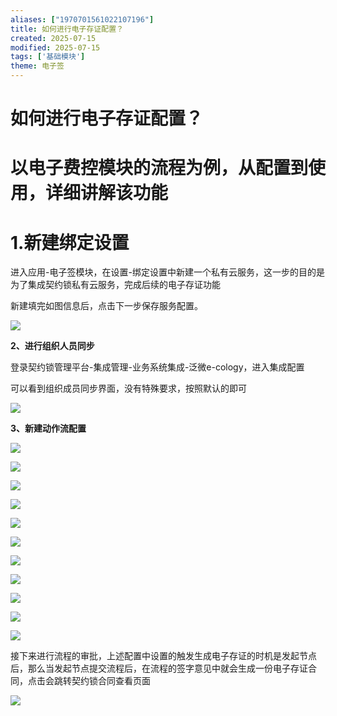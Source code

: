 ```yaml
---
aliases: ["1970701561022107196"]
title: 如何进行电子存证配置？
created: 2025-07-15
modified: 2025-07-15
tags: ['基础模块']
theme: 电子签
---
```


# 如何进行电子存证配置？

# 以电子费控模块的流程为例，从配置到使用，详细讲解该功能

# **1.新建绑定设置**

进入应用-电子签模块，在设置-绑定设置中新建一个私有云服务，这一步的目的是为了集成契约锁私有云服务，完成后续的电子存证功能

新建填完如图信息后，点击下一步保存服务配置。

![](https://myhelpdoc.oss-cn-heyuan.aliyuncs.com/mdimages/d43e686cfa734cda4a1c974cd734c78d.jpg)

**2、进行组织人员同步**

登录契约锁管理平台-集成管理-业务系统集成-泛微e-cology，进入集成配置

可以看到组织成员同步界面，没有特殊要求，按照默认的即可

![](https://myhelpdoc.oss-cn-heyuan.aliyuncs.com/mdimages/366da2ed5cba0d431e4a5a67b8b86b35.jpg)

**3、新建动作流配置**

**![](https://myhelpdoc.oss-cn-heyuan.aliyuncs.com/mdimages/15eddb5f0c0f7e9d72ae63832d99c442.jpg)**

**![](https://myhelpdoc.oss-cn-heyuan.aliyuncs.com/mdimages/2cf8eaaf96b9bb8d38cc5ac04e0581e5.jpg)**

**![](https://myhelpdoc.oss-cn-heyuan.aliyuncs.com/mdimages/7daa2cfc9b0daab9b0d7b77fb6f3e27d.jpg)**

**![](https://myhelpdoc.oss-cn-heyuan.aliyuncs.com/mdimages/5444e9cdeaa486346ba053df9895797e.jpg)**

**![](https://myhelpdoc.oss-cn-heyuan.aliyuncs.com/mdimages/806c0b25d343fba4ebbb1d731c000b34.jpg)**

**![](https://myhelpdoc.oss-cn-heyuan.aliyuncs.com/mdimages/3b07fb632a6b60bd8b19d0a6d91ebe43.jpg)**

**![](https://myhelpdoc.oss-cn-heyuan.aliyuncs.com/mdimages/8befe08e192a95a22313548a8717b1c5.jpg)**

**![](https://myhelpdoc.oss-cn-heyuan.aliyuncs.com/mdimages/be0c9c9d7b81e3108c733577291ca766.jpg)**

**![](https://myhelpdoc.oss-cn-heyuan.aliyuncs.com/mdimages/8948ba17ef7c9b9eaaf31099ff72bfbf.jpg)**

**![](https://myhelpdoc.oss-cn-heyuan.aliyuncs.com/mdimages/2f302cdf7701c1abbc5cc748a83a6ee8.jpg)**

**![](https://myhelpdoc.oss-cn-heyuan.aliyuncs.com/mdimages/882f64e6679cad41f3e8e4b2b71996c3.jpg)**

接下来进行流程的审批，上述配置中设置的触发生成电子存证的时机是发起节点后，那么当发起节点提交流程后，在流程的签字意见中就会生成一份电子存证合同，点击会跳转契约锁合同查看页面

**![](https://myhelpdoc.oss-cn-heyuan.aliyuncs.com/mdimages/0692420f5acc74da4fdf89774321c71f.jpg)**

